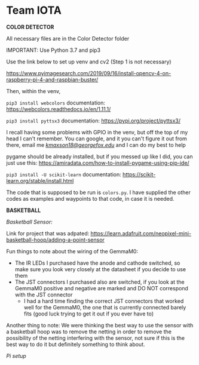 # Team IOTA

**COLOR DETECTOR**

All necessary files are in the Color Detector folder

IMPORTANT: Use Python 3.7 and pip3

Use the link below to set up venv and cv2  (Step 1 is not necessary)

https://www.pyimagesearch.com/2019/09/16/install-opencv-4-on-raspberry-pi-4-and-raspbian-buster/

Then, within the venv, 

`pip3 install webcolors`  documentation: https://webcolors.readthedocs.io/en/1.11.1/

`pip3 install pyttsx3` documentation: https://pypi.org/project/pyttsx3/

I recall having some problems with GPIO in the venv, but off the top of my head I can't remember.  You can google, and it you can't figure it out from there, email me *kmaxson18@georgefox.edu* and I can do my best to help

pygame should be already installed, but if you messed up like I did, you can just use this: https://amiradata.com/how-to-install-pygame-using-pip-ide/ 

`pip3 install -U scikit-learn` documentation: https://scikit-learn.org/stable/install.html

The code that is supposed to be run is `colors.py`.  I have supplied the other codes as examples and waypoints to that code, in case it is needed.


**BASKETBALL**


*Basketball Sensor:*

Link for project that was adpated: https://learn.adafruit.com/neopixel-mini-basketball-hoop/adding-a-point-sensor

Fun things to note about the wiring of the GemmaM0:
- The IR LEDs I purchased have the anode and cathode switched, so make sure you look very closely at the datasheet if you decide to use them
- The JST connectors I purchased also are switched, if you look at the GemmaM0 positive and negative are marked and DO NOT correspond with the JST connector
  - I had a hard time finding the correct JST connectors that worked well for the GemmaM0, the one that is currently connected barely fits (good luck trying to get it out if you ever have to)

Another thing to note: We were thinking the best way to use the sensor with a basketball hoop was to remove the netting in order to remove the possibility of the netting interfering with the sensor, not sure if this is the best way to do it but definitely something to think about.


*Pi setup*
